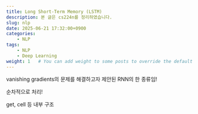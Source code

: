 ```yaml
---
title: Long Short-Term Memory (LSTM)
description: 본 글은 cs224n를 정리하였습니다. 
slug: nlp
date: 2025-06-21 17:32:00+0900
categories:
    - NLP
tags:
    - NLP
    - Deep Learning
weight: 1   # You can add weight to some posts to override the default sorting (date descending)
---
```


vanishing gradients의 문제를 해결하고자 제안된 RNN의 한 종류임!

순차적으로 처리! 

get, cell 등 내부 구조 